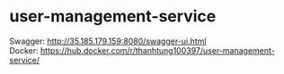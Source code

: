 # user-management-service
Swagger: http://35.185.179.159:8080/swagger-ui.html <br/>
Docker: https://hub.docker.com/r/thanhtung100397/user-management-service/
